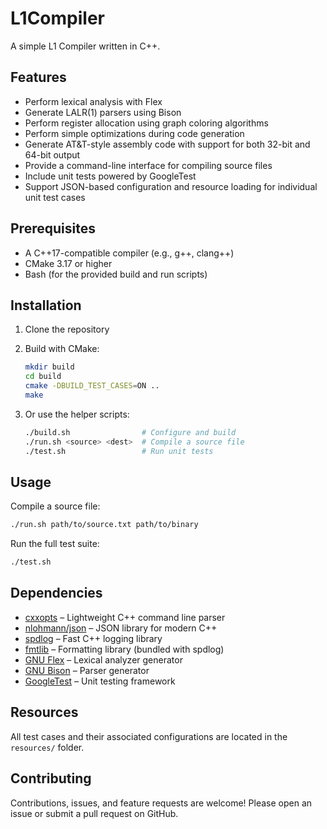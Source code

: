 # L1Compiler

A simple L1 Compiler written in C++.

## Features

* Perform lexical analysis with Flex
* Generate LALR(1) parsers using Bison
* Perform register allocation using graph coloring algorithms
* Perform simple optimizations during code generation
* Generate AT&T-style assembly code with support for both 32-bit and 64-bit
  output
* Provide a command-line interface for compiling source files
* Include unit tests powered by GoogleTest
* Support JSON-based configuration and resource loading for individual unit test
  cases

## Prerequisites

* A C++17-compatible compiler (e.g., g++, clang++)
* CMake 3.17 or higher
* Bash (for the provided build and run scripts)

## Installation

1. Clone the repository

2. Build with CMake:

   ```bash
   mkdir build
   cd build
   cmake -DBUILD_TEST_CASES=ON .. 
   make
   ```

3. Or use the helper scripts:

   ```bash
   ./build.sh                # Configure and build
   ./run.sh <source> <dest>  # Compile a source file
   ./test.sh                 # Run unit tests
   ```

## Usage

Compile a source file:

```bash
./run.sh path/to/source.txt path/to/binary
```

Run the full test suite:

```bash
./test.sh
```

## Dependencies

* [cxxopts](https://github.com/jarro2783/cxxopts) – Lightweight C++ command line
  parser
* [nlohmann/json](https://github.com/nlohmann/json) – JSON library for modern
  C++
* [spdlog](https://github.com/gabime/spdlog) – Fast C++ logging library
* [fmtlib](https://github.com/fmtlib/fmt) – Formatting library (bundled with
  spdlog)
* [GNU Flex](https://github.com/westes/flex) – Lexical analyzer generator
* [GNU Bison](https://www.gnu.org/software/bison/) – Parser generator
* [GoogleTest](https://github.com/google/googletest) – Unit testing framework

## Resources

All test cases and their associated configurations are located in the
`resources/` folder.

## Contributing

Contributions, issues, and feature requests are welcome! Please open an issue or
submit a pull request on GitHub.
